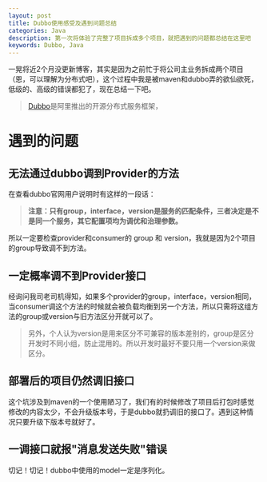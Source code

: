 ```yaml
---
layout: post
title: Dubbo使用感受及遇到问题总结
categories: Java
description: 第一次将体验了完整了项目拆成多个项目，就把遇到的问题都总结在这里吧
keywords: Dubbo, Java
---
```

一晃将近2个月没更新博客，其实是因为之前忙于将公司主业务拆成两个项目（恩，可以理解为分布式吧），这个过程中我是被maven和dubbo弄的欲仙欲死，低级的、高级的错误都犯了，现在总结一下吧。

> [Dubbo](http://dubbo.io/)是阿里推出的开源分布式服务框架， 

# 遇到的问题 

## 无法通过dubbo调到Provider的方法

在查看dubbo官网用户说明时有这样的一段话：

> **注意：只有group，interface，version是服务的匹配条件，三者决定是不是同一个服务，其它配置项均为调优和治理参数。**

所以一定要检查provider和consumer的 group 和 version，我就是因为2个项目的group导致调不到方法。

## 一定概率调不到Provider接口

经询问我司老司机得知，如果多个provider的group，interface，version相同，当consumer调这个方法的时候就会被负载均衡到另一个方法，所以只需将这组方法的group或version与旧方法区分开就可以了。

> 另外，个人认为version是用来区分不可兼容的版本差别的，group是区分开发时不同小组，防止混用的。所以开发时最好不要只用一个version来做区分。

## 部署后的项目仍然调旧接口

这个坑涉及到maven的一个使用陋习了，我们有的时候修改了项目后打包时感觉修改的内容太少，不会升级版本号，于是dubbo就扔调旧的接口了。遇到这种情况只要升级下版本号就好了。

## 一调接口就报"消息发送失败"错误

切记！切记！dubbo中使用的model一定是序列化。




